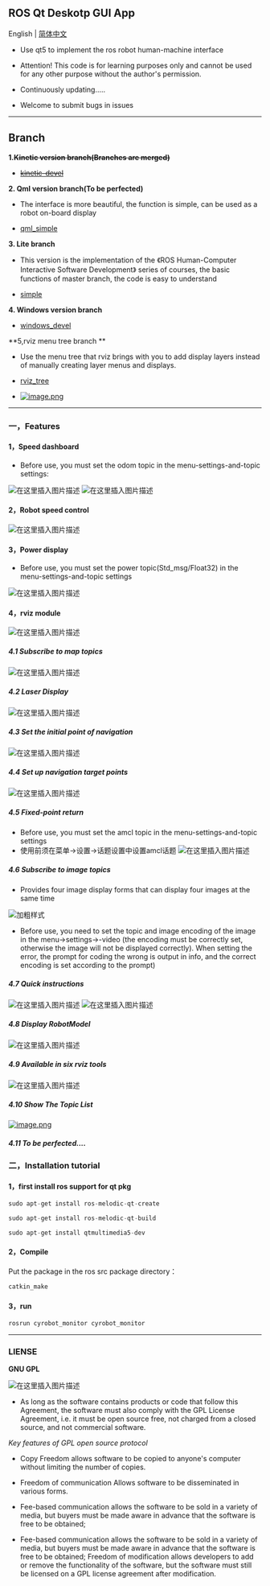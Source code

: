 ## ROS Qt Deskotp GUI App

English | [简体中文](./README_cn.md)

- Use qt5 to implement the ros robot human-machine interface

- Attention! This code is for learning purposes only and cannot be used for any other purpose without the author's permission.

- Continuously updating.....

- Welcome to submit bugs in issues

***
## Branch
**1.~~Kinetic version branch(Branches are merged)~~**

- ~~[kinetic-devel](https://github.com/chengyangkj/Ros_Qt5_Gui_App/tree/kinetic-devel "kinetic-devel")~~


**2. Qml version branch(To be perfected)**

- The interface is more beautiful, the function is simple, can be used as a robot on-board display

- [qml_simple](https://github.com/chengyangkj/Ros_Qt5_Gui_App/tree/qml_simple)


**3. Lite branch**

- This version is the implementation of the 《ROS Human-Computer Interactive Software Development》 series of courses, the basic functions of master branch, the code is easy to understand

- [simple](https://github.com/chengyangkj/Ros_Qt5_Gui_App/tree/simple)


**4. Windows version branch**
- [windows_devel](https://github.com/chengyangkj/Ros_Qt5_Gui_App/tree/windows_devel)

**5,rviz menu tree branch **

- Use the menu tree that rviz brings with you to add display layers instead of manually creating layer menus and displays.

- [rviz_tree](https://github.com/chengyangkj/Ros_Qt5_Gui_App/tree/rviz_tree)

- [![image.png](https://i.postimg.cc/KY0XyzKD/image.png)](https://postimg.cc/2qL9QC71)

***

### 一，Features

#### 1，Speed dashboard

- Before use, you must set the odom topic in the menu-settings-and-topic settings:

![在这里插入图片描述](https://img-blog.csdnimg.cn/20200507124144542.png?x-oss-process=image/watermark,type_ZmFuZ3poZW5naGVpdGk,shadow_10,text_aHR0cHM6Ly9ibG9nLmNzZG4ubmV0L3FxXzM4NDQxNjky,size_16,color_FFFFFF,t_70)
![在这里插入图片描述](https://img-blog.csdnimg.cn/20200405102549333.gif)
#### 2，Robot speed control

![在这里插入图片描述](https://img-blog.csdnimg.cn/20200405104454149.png?x-oss-process=image/watermark,type_ZmFuZ3poZW5naGVpdGk,shadow_10,text_aHR0cHM6Ly9ibG9nLmNzZG4ubmV0L3FxXzM4NDQxNjky,size_16,color_FFFFFF,t_70)
#### 3，Power display

- Before use, you must set the power topic(Std_msg/Float32) in the menu-settings-and-topic settings

![在这里插入图片描述](https://img-blog.csdnimg.cn/20200405153102508.png)
#### 4，rviz module 

![在这里插入图片描述](https://img-blog.csdnimg.cn/20200405151916473.png?x-oss-process=image/watermark,type_ZmFuZ3poZW5naGVpdGk,shadow_10,text_aHR0cHM6Ly9ibG9nLmNzZG4ubmV0L3FxXzM4NDQxNjky,size_16,color_FFFFFF,t_70)
##### 4.1 Subscribe to map topics

![在这里插入图片描述](https://img-blog.csdnimg.cn/20200408122253344.gif)

##### 4.2 Laser Display

![在这里插入图片描述](https://img-blog.csdnimg.cn/20200408194648822.gif)
##### 4.3 Set the initial point of navigation

![在这里插入图片描述](https://img-blog.csdnimg.cn/20200411201723417.gif)
##### 4.4 Set up navigation target points

![在这里插入图片描述](https://img-blog.csdnimg.cn/20200411201804722.gif)
##### 4.5 Fixed-point return

- Before use, you must set the amcl topic in the menu-settings-and-topic settings
- 使用前须在菜单->设置->话题设置中设置amcl话题
![在这里插入图片描述](https://img-blog.csdnimg.cn/20200413204212739.gif)
##### 4.6 Subscribe to image topics


- Provides four image display forms that can display four images at the same time

![加粗样式](https://img-blog.csdnimg.cn/20200507093831130.png?x-oss-process=image/watermark,type_ZmFuZ3poZW5naGVpdGk,shadow_10,text_aHR0cHM6Ly9ibG9nLmNzZG4ubmV0L3FxXzM4NDQxNjky,size_16,color_FFFFFF,t_70)
- Before use, you need to set the topic and image encoding of the image in the menu->settings->-video (the encoding must be correctly set, otherwise the image will not be displayed correctly). When setting the error, the prompt for coding the wrong is output in info, and the correct encoding is set according to the prompt)


##### 4.7 Quick instructions

![在这里插入图片描述](https://img-blog.csdnimg.cn/20200429204153916.png?x-oss-process=image/watermark,type_ZmFuZ3poZW5naGVpdGk,shadow_10,text_aHR0cHM6Ly9ibG9nLmNzZG4ubmV0L3FxXzM4NDQxNjky,size_16,color_FFFFFF,t_70)
![在这里插入图片描述](https://img-blog.csdnimg.cn/20200429204233788.png?x-oss-process=image/watermark,type_ZmFuZ3poZW5naGVpdGk,shadow_10,text_aHR0cHM6Ly9ibG9nLmNzZG4ubmV0L3FxXzM4NDQxNjky,size_16,color_FFFFFF,t_70)

##### 4.8 Display RobotModel

![在这里插入图片描述](https://img-blog.csdnimg.cn/20200501165154149.gif)
##### 4.9 Available in six rviz tools

![在这里插入图片描述](https://img-blog.csdnimg.cn/20200515184545845.png)
##### 4.10 Show The Topic List

[![image.png](https://i.postimg.cc/Z5bGBfgk/image.png)](https://postimg.cc/svL6bJsK)
##### 4.11 To be perfected....

### 二，Installation tutorial

#### 1，first install ros support for qt pkg
```cpp
sudo apt-get install ros-melodic-qt-create
```

```cpp
sudo apt-get install ros-melodic-qt-build
```
```cpp
sudo apt-get install qtmultimedia5-dev
```
#### 2，Compile

Put the package in the ros src package directory：

```cpp
catkin_make
```
#### 3，run

```cpp
rosrun cyrobot_monitor cyrobot_monitor
```
***
### LIENSE

**GNU GPL**

![在这里插入图片描述](https://img-blog.csdnimg.cn/20200408135643929.png)

- As long as the software contains products or code that follow this Agreement, the software must also comply with the GPL License Agreement, i.e. it must be open source free, not charged from a closed source, and not commercial software.

*Key features of GPL open source protocol*

- Copy Freedom allows software to be copied to anyone's computer without limiting the number of copies.

- Freedom of communication Allows software to be disseminated in various forms.

- Fee-based communication allows the software to be sold in a variety of media, but buyers must be made aware in advance that the software is free to be obtained;

- Fee-based communication allows the software to be sold in a variety of media, but buyers must be made aware in advance that the software is free to be obtained;
Freedom of modification allows developers to add or remove the functionality of the software, but the software must still be licensed on a GPL license agreement after modification.

